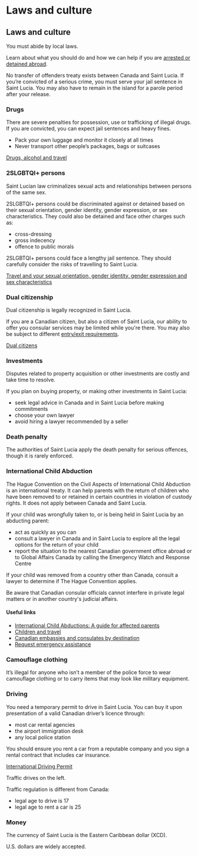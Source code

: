 # Laws and culture

## Laws and culture

You must abide by local laws.

Learn about what you should do and how we can help if you are [arrested or detained abroad](http://travel.gc.ca/assistance/emergency-info/arrest-detention).

No transfer of offenders treaty exists between Canada and Saint Lucia. If you’re convicted of a serious crime, you must serve your jail sentence in Saint Lucia. You may also have to remain in the island for a parole period after your release.

### Drugs

There are severe penalties for possession, use or trafficking of illegal drugs. If you are convicted, you can expect jail sentences and heavy fines.

* Pack your own luggage and monitor it closely at all times
* Never transport other people’s packages, bags or suitcases

[Drugs, alcohol and travel](https://travel.gc.ca/travelling/health-safety/drugs)

### 2SLGBTQI+ persons

Saint Lucian law criminalizes sexual acts and relationships between persons of the same sex.

2SLGBTQI+ persons could be discriminated against or detained based on their sexual orientation, gender identity, gender expression, or sex characteristics. They could also be detained and face other charges such as:

* cross-dressing
* gross indecency
* offence to public morals

2SLGBTQI+ persons could face a lengthy jail sentence. They should carefully consider the risks of travelling to Saint Lucia.

[Travel and your sexual orientation, gender identity, gender expression and sex characteristics](https://travel.gc.ca/travelling/health-safety/lgbt-travel)

### Dual citizenship

Dual citizenship is legally recognized in Saint Lucia.

If you are a Canadian citizen, but also a citizen of Saint Lucia, our ability to offer you consular services may be limited while you're there. You may also be subject to different [entry/exit requirements](#entryexit).

[Dual citizens](http://travel.gc.ca/travelling/documents/dual-citizenship)

### Investments

Disputes related to property acquisition or other investments are costly and take time to resolve.

If you plan on buying property, or making other investments in Saint Lucia:

* seek legal advice in Canada and in Saint Lucia before making commitments
* choose your own lawyer
* avoid hiring a lawyer recommended by a seller

### Death penalty

The authorities of Saint Lucia apply the death penalty for serious offences, though it is rarely enforced.

### International Child Abduction

The Hague Convention on the Civil Aspects of International Child Abduction is an international treaty. It can help parents with the return of children who have been removed to or retained in certain countries in violation of custody rights. It does not apply between Canada and Saint Lucia.

If your child was wrongfully taken to, or is being held in Saint Lucia by an abducting parent:

* act as quickly as you can
* consult a lawyer in Canada and in Saint Lucia to explore all the legal options for the return of your child
* report the situation to the nearest Canadian government office abroad or to Global Affairs Canada by calling the Emergency Watch and Response Centre

If your child was removed from a country other than Canada, consult a lawyer to determine if The Hague Convention applies.

Be aware that Canadian consular officials cannot interfere in private legal matters or in another country's judicial affairs.

#### Useful links

* [International Child Abductions: A guide for affected parents](https://travel.gc.ca/travelling/publications/international-child-abductions)
* [Children and travel](https://travel.gc.ca/travelling/children)
* [Canadian embassies and consulates by destination](https://travel.gc.ca/assistance/embassies-consulates)
* [Request emergency assistance](https://travel.gc.ca/assistance/emergency-assistance)

### Camouflage clothing

It’s illegal for anyone who isn’t a member of the police force to wear camouflage clothing or to carry items that may look like military equipment.

### Driving

You need a temporary permit to drive in Saint Lucia. You can buy it upon presentation of a valid Canadian driver’s licence through:

* most car rental agencies
* the airport immigration desk
* any local police station

You should ensure you rent a car from a reputable company and you sign a rental contract that includes car insurance.

[International Driving Permit](https://travel.gc.ca/travelling/documents/international-driving-permit)

Traffic drives on the left.

Traffic regulation is different from Canada:

* legal age to drive is 17
* legal age to rent a car is 25

### Money

The currency of Saint Lucia is the Eastern Caribbean dollar (XCD).

U.S. dollars are widely accepted.